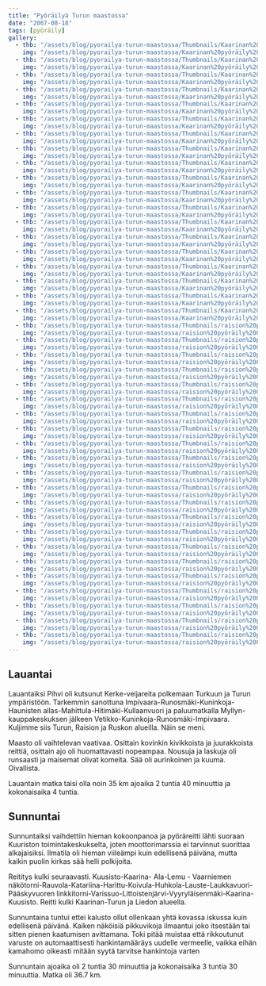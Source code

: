 ```yaml
---
title: "Pyöräilyä Turun maastossa"
date: "2007-08-18"
tags: [pyöräily]
gallery:
  - thb: "/assets/blog/pyorailya-turun-maastossa/Thumbnails/Kaarinan%20pyöräily%20003.jpg"
    img: "/assets/blog/pyorailya-turun-maastossa/Kaarinan%20pyöräily%20003.jpg"
  - thb: "/assets/blog/pyorailya-turun-maastossa/Thumbnails/Kaarinan%20pyöräily%20004.jpg"
    img: "/assets/blog/pyorailya-turun-maastossa/Kaarinan%20pyöräily%20004.jpg"
  - thb: "/assets/blog/pyorailya-turun-maastossa/Thumbnails/Kaarinan%20pyöräily%20006.jpg"
    img: "/assets/blog/pyorailya-turun-maastossa/Kaarinan%20pyöräily%20006.jpg"
  - thb: "/assets/blog/pyorailya-turun-maastossa/Thumbnails/Kaarinan%20pyöräily%20007.jpg"
    img: "/assets/blog/pyorailya-turun-maastossa/Kaarinan%20pyöräily%20007.jpg"
  - thb: "/assets/blog/pyorailya-turun-maastossa/Thumbnails/Kaarinan%20pyöräily%20011.jpg"
    img: "/assets/blog/pyorailya-turun-maastossa/Kaarinan%20pyöräily%20011.jpg"
  - thb: "/assets/blog/pyorailya-turun-maastossa/Thumbnails/Kaarinan%20pyöräily%20012.jpg"
    img: "/assets/blog/pyorailya-turun-maastossa/Kaarinan%20pyöräily%20012.jpg"
  - thb: "/assets/blog/pyorailya-turun-maastossa/Thumbnails/Kaarinan%20pyöräily%20014.jpg"
    img: "/assets/blog/pyorailya-turun-maastossa/Kaarinan%20pyöräily%20014.jpg"
  - thb: "/assets/blog/pyorailya-turun-maastossa/Thumbnails/Kaarinan%20pyöräily%20015.jpg"
    img: "/assets/blog/pyorailya-turun-maastossa/Kaarinan%20pyöräily%20015.jpg"
  - thb: "/assets/blog/pyorailya-turun-maastossa/Thumbnails/Kaarinan%20pyöräily%20016b.jpg"
    img: "/assets/blog/pyorailya-turun-maastossa/Kaarinan%20pyöräily%20016b.jpg"
  - thb: "/assets/blog/pyorailya-turun-maastossa/Thumbnails/Kaarinan%20pyöräily%20020.jpg"
    img: "/assets/blog/pyorailya-turun-maastossa/Kaarinan%20pyöräily%20020.jpg"
  - thb: "/assets/blog/pyorailya-turun-maastossa/Thumbnails/Kaarinan%20pyöräily%20026.jpg"
    img: "/assets/blog/pyorailya-turun-maastossa/Kaarinan%20pyöräily%20026.jpg"
  - thb: "/assets/blog/pyorailya-turun-maastossa/Thumbnails/Kaarinan%20pyöräily%20027.jpg"
    img: "/assets/blog/pyorailya-turun-maastossa/Kaarinan%20pyöräily%20027.jpg"
  - thb: "/assets/blog/pyorailya-turun-maastossa/Thumbnails/Kaarinan%20pyöräily%20028.jpg"
    img: "/assets/blog/pyorailya-turun-maastossa/Kaarinan%20pyöräily%20028.jpg"
  - thb: "/assets/blog/pyorailya-turun-maastossa/Thumbnails/Kaarinan%20pyöräily%20030.jpg"
    img: "/assets/blog/pyorailya-turun-maastossa/Kaarinan%20pyöräily%20030.jpg"
  - thb: "/assets/blog/pyorailya-turun-maastossa/Thumbnails/Kaarinan%20pyöräily%20031.jpg"
    img: "/assets/blog/pyorailya-turun-maastossa/Kaarinan%20pyöräily%20031.jpg"
  - thb: "/assets/blog/pyorailya-turun-maastossa/Thumbnails/Kaarinan%20pyöräily%20032.jpg"
    img: "/assets/blog/pyorailya-turun-maastossa/Kaarinan%20pyöräily%20032.jpg"
  - thb: "/assets/blog/pyorailya-turun-maastossa/Thumbnails/Kaarinan%20pyöräily%20033.jpg"
    img: "/assets/blog/pyorailya-turun-maastossa/Kaarinan%20pyöräily%20033.jpg"
  - thb: "/assets/blog/pyorailya-turun-maastossa/Thumbnails/Kaarinan%20pyöräily%20034.jpg"
    img: "/assets/blog/pyorailya-turun-maastossa/Kaarinan%20pyöräily%20034.jpg"
  - thb: "/assets/blog/pyorailya-turun-maastossa/Thumbnails/Kaarinan%20pyöräily%20035.jpg"
    img: "/assets/blog/pyorailya-turun-maastossa/Kaarinan%20pyöräily%20035.jpg"
  - thb: "/assets/blog/pyorailya-turun-maastossa/Thumbnails/raision%20pyöräily%20001.jpg"
    img: "/assets/blog/pyorailya-turun-maastossa/raision%20pyöräily%20001.jpg"
  - thb: "/assets/blog/pyorailya-turun-maastossa/Thumbnails/raision%20pyöräily%20004.jpg"
    img: "/assets/blog/pyorailya-turun-maastossa/raision%20pyöräily%20004.jpg"
  - thb: "/assets/blog/pyorailya-turun-maastossa/Thumbnails/raision%20pyöräily%20006.jpg"
    img: "/assets/blog/pyorailya-turun-maastossa/raision%20pyöräily%20006.jpg"
  - thb: "/assets/blog/pyorailya-turun-maastossa/Thumbnails/raision%20pyöräily%20007.jpg"
    img: "/assets/blog/pyorailya-turun-maastossa/raision%20pyöräily%20007.jpg"
  - thb: "/assets/blog/pyorailya-turun-maastossa/Thumbnails/raision%20pyöräily%20008.jpg"
    img: "/assets/blog/pyorailya-turun-maastossa/raision%20pyöräily%20008.jpg"
  - thb: "/assets/blog/pyorailya-turun-maastossa/Thumbnails/raision%20pyöräily%20011.jpg"
    img: "/assets/blog/pyorailya-turun-maastossa/raision%20pyöräily%20011.jpg"
  - thb: "/assets/blog/pyorailya-turun-maastossa/Thumbnails/raision%20pyöräily%20013.jpg"
    img: "/assets/blog/pyorailya-turun-maastossa/raision%20pyöräily%20013.jpg"
  - thb: "/assets/blog/pyorailya-turun-maastossa/Thumbnails/raision%20pyöräily%20014.jpg"
    img: "/assets/blog/pyorailya-turun-maastossa/raision%20pyöräily%20014.jpg"
  - thb: "/assets/blog/pyorailya-turun-maastossa/Thumbnails/raision%20pyöräily%20017.jpg"
    img: "/assets/blog/pyorailya-turun-maastossa/raision%20pyöräily%20017.jpg"
  - thb: "/assets/blog/pyorailya-turun-maastossa/Thumbnails/raision%20pyöräily%20020.jpg"
    img: "/assets/blog/pyorailya-turun-maastossa/raision%20pyöräily%20020.jpg"
  - thb: "/assets/blog/pyorailya-turun-maastossa/Thumbnails/raision%20pyöräily%20021.jpg"
    img: "/assets/blog/pyorailya-turun-maastossa/raision%20pyöräily%20021.jpg"
  - thb: "/assets/blog/pyorailya-turun-maastossa/Thumbnails/raision%20pyöräily%20025.jpg"
    img: "/assets/blog/pyorailya-turun-maastossa/raision%20pyöräily%20025.jpg"
  - thb: "/assets/blog/pyorailya-turun-maastossa/Thumbnails/raision%20pyöräily%20026.jpg"
    img: "/assets/blog/pyorailya-turun-maastossa/raision%20pyöräily%20026.jpg"
  - thb: "/assets/blog/pyorailya-turun-maastossa/Thumbnails/raision%20pyöräily%20028.jpg"
    img: "/assets/blog/pyorailya-turun-maastossa/raision%20pyöräily%20028.jpg"
  - thb: "/assets/blog/pyorailya-turun-maastossa/Thumbnails/raision%20pyöräily%20033.jpg"
    img: "/assets/blog/pyorailya-turun-maastossa/raision%20pyöräily%20033.jpg"
  - thb: "/assets/blog/pyorailya-turun-maastossa/Thumbnails/raision%20pyöräily%20046.jpg"
    img: "/assets/blog/pyorailya-turun-maastossa/raision%20pyöräily%20046.jpg"
  - thb: "/assets/blog/pyorailya-turun-maastossa/Thumbnails/raision%20pyöräily%20049.jpg"
    img: "/assets/blog/pyorailya-turun-maastossa/raision%20pyöräily%20049.jpg"
  - thb: "/assets/blog/pyorailya-turun-maastossa/Thumbnails/raision%20pyöräily%20050.jpg"
    img: "/assets/blog/pyorailya-turun-maastossa/raision%20pyöräily%20050.jpg"
  - thb: "/assets/blog/pyorailya-turun-maastossa/Thumbnails/raision%20pyöräily%20059.jpg"
    img: "/assets/blog/pyorailya-turun-maastossa/raision%20pyöräily%20059.jpg"
  - thb: "/assets/blog/pyorailya-turun-maastossa/Thumbnails/raision%20pyöräily%20063.jpg"
    img: "/assets/blog/pyorailya-turun-maastossa/raision%20pyöräily%20063.jpg"
  - thb: "/assets/blog/pyorailya-turun-maastossa/Thumbnails/raision%20pyöräily%20065.jpg"
    img: "/assets/blog/pyorailya-turun-maastossa/raision%20pyöräily%20065.jpg"
  - thb: "/assets/blog/pyorailya-turun-maastossa/Thumbnails/raision%20pyöräily%20068.jpg"
    img: "/assets/blog/pyorailya-turun-maastossa/raision%20pyöräily%20068.jpg"
---
```


## Lauantai

Lauantaiksi Pihvi oli kutsunut Kerke-veijareita polkemaan Turkuun ja
Turun ympäristöön. Tarkemmin sanottuna
Impivaara-Runosmäki-Kuninkoja-Haunisten
allas-Mahittula-Hitimäki-Kullaanvuori ja paluumatkalla
Myllyn-kauppakeskuksen jälkeen Vetikko-Kuninkoja-Runosmäki-Impivaara.
Kuljimme siis Turun, Raision ja Ruskon alueilla. Näin se meni.

Maasto oli vaihtelevan vaativaa. Osittain kovinkin kivikkoista ja
juurakkoista reittiä, osittain ajo oli huomattavasti nopeampaa. Nousuja
ja laskuja oli runsaasti ja maisemat olivat komeita. Sää oli aurinkoinen
ja kuuma. Oivallista.

Lauantain matka taisi olla noin 35 km ajoaika 2 tuntia 40 minuuttia ja
kokonaisaika 4 tuntia.

## Sunnuntai

Sunnuntaiksi vaihdettiin hieman kokoonpanoa ja pyöräreitti lähti suoraan
Kuuriston toimintakeskukselta, joten moottorimarssia ei tarvinnut
suorittaa alkajaisiksi. Ilmatila oli hieman viileämpi kuin edellisenä
päiväna, mutta kaikin puolin kirkas sää helli polkijoita.

Reititys kulki seuraavasti. Kuusisto-Kaarina- Ala-Lemu - Vaarniemen
näkötorni-Rauvola-Katariina-Harittu-Koivula-Huhkola-Lauste-Laukkavuori-Pääskyvuoren
linkkitorni-Varissuo-Littoistenjärvi-Vyyryläisenmäki-Kaarina-Kuusisto.
Reitti kulki Kaarinan-Turun ja Liedon alueella.

Sunnuntaina tuntui ettei kalusto ollut ollenkaan yhtä kovassa iskussa
kuin edellisenä päivänä. Kaiken näköisiä pikkuvikoja ilmaantui joko
itsestään tai sitten pienen kaatumisen avittamana. Toki pitää muistaa
että rikkoutunut varuste on automaattisesti hankintamääräys uudelle
vermeelle, vaikka eihän kamahomo oikeasti mitään syytä tarvitse
hankintoja varten

Sunnuntain ajoaika oli 2 tuntia 30 minuuttia ja kokonaisaika 3 tuntia 30
minuuttia. Matka oli 36.7 km.
